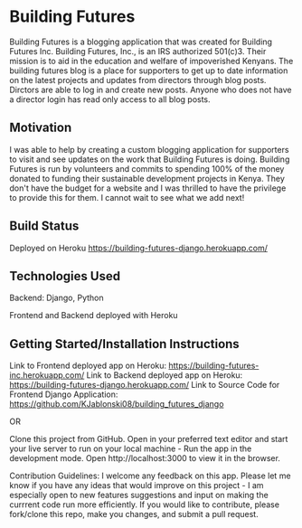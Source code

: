 # Building Futures
Building Futures is a blogging application that was created for Building Futures Inc. Building Futures, Inc., is an IRS authorized 501(c)3. Their mission is to aid in the education and welfare of impoverished Kenyans. The building futures blog is a place for supporters to get up to date information on the latest projects and updates from directors through blog posts. Dirctors are able to log in and create new posts. Anyone who does not have a director login has read only access to all blog posts.

## Motivation
I was able to help by creating a custom blogging application for supporters to visit and see updates on the work that Building Futures is doing. Building Futures is run by volunteers and commits to spending 100% of the money donated to funding their sustainable development projects in Kenya. They don't have the budget for a website and I was thrilled to have the privilege to provide this for them. I cannot wait to see what we add next!

## Build Status
Deployed on Heroku
https://building-futures-django.herokuapp.com/

## Technologies Used
Backend: Django, Python

Frontend and Backend deployed with Heroku

## Getting Started/Installation Instructions
Link to Frontend deployed app on Heroku: https://building-futures-inc.herokuapp.com/ 
Link to Backend deployed app on Heroku: https://building-futures-django.herokuapp.com/ 
Link to Source Code for Frontend Django Application: https://github.com/KJablonski08/building_futures_django

OR

Clone this project from GitHub. Open in your preferred text editor and start your live server to run on your local machine - Run the app in the development mode. Open http://localhost:3000 to view it in the browser.

Contribution Guidelines:
I welcome any feedback on this app. Please let me know if you have any ideas that would improve on this project - I am especially open to new features suggestions and input on making the currrent code run more efficiently. If you would like to contribute, please fork/clone this repo, make you changes, and submit a pull request.